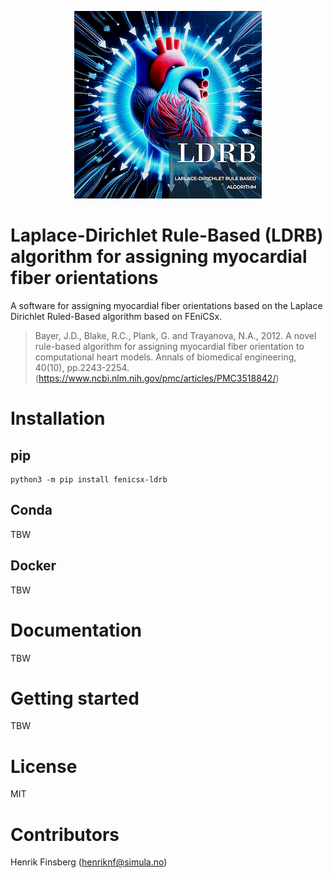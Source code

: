 <p align="center">
  <img width="300" height="300" src="./docs/_static/fenicsx-ldrb-logo.png">
</p>



# Laplace-Dirichlet Rule-Based (LDRB) algorithm for assigning myocardial fiber orientations


A software for assigning myocardial fiber orientations based on the Laplace Dirichlet Ruled-Based algorithm based on FEniCSx.

> Bayer, J.D., Blake, R.C., Plank, G. and Trayanova, N.A., 2012.
> A novel rule-based algorithm for assigning myocardial fiber orientation
>to computational heart models. Annals of biomedical engineering, 40(10),
pp.2243-2254.(https://www.ncbi.nlm.nih.gov/pmc/articles/PMC3518842/)



# Installation

## pip
```
python3 -m pip install fenicsx-ldrb
```

## Conda
TBW

## Docker
TBW

# Documentation
TBW
# Getting started
TBW

# License
MIT

# Contributors
Henrik Finsberg (henriknf@simula.no)
